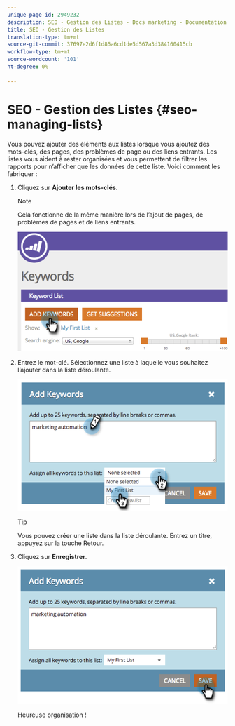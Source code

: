 ```yaml
---
unique-page-id: 2949232
description: SEO - Gestion des Listes - Docs marketing - Documentation du produit
title: SEO - Gestion des Listes
translation-type: tm+mt
source-git-commit: 37697e2d6f1d86a6cd1de5d567a3d384160415cb
workflow-type: tm+mt
source-wordcount: '101'
ht-degree: 0%

---
```



# SEO - Gestion des Listes {#seo-managing-lists}

Vous pouvez ajouter des éléments aux listes lorsque vous ajoutez des mots-clés, des pages, des problèmes de page ou des liens entrants. Les listes vous aident à rester organisées et vous permettent de filtrer les rapports pour n’afficher que les données de cette liste. Voici comment les fabriquer :

1. Cliquez sur **Ajouter les mots-clés**.

   >[!NOTE]
   >
   >Cela fonctionne de la même manière lors de l’ajout de pages, de problèmes de pages et de liens entrants.

   ![](assets/image2014-9-18-13-3a24-3a35.png)

1. Entrez le mot-clé. Sélectionnez une liste à laquelle vous souhaitez l’ajouter dans la liste déroulante.

   ![](assets/image2014-9-18-13-3a24-3a50.png)

   >[!TIP]
   >
   >Vous pouvez créer une liste dans la liste déroulante. Entrez un titre, appuyez sur la touche Retour.

1. Cliquez sur **Enregistrer**.

   ![](assets/image2014-9-18-13-3a25-3a36.png)

   Heureuse organisation !
